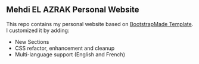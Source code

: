 ## Mehdi EL AZRAK Personal Website

This repo contains my personal website based on [BootstrapMade Template](https://bootstrapmade.com/devfolio-bootstrap-portfolio-html-template/). I customized it by adding:

- New Sections
- CSS refactor, enhancement and cleanup
- Multi-language support (English and French)

